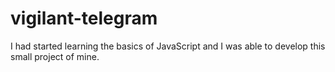 # vigilant-telegram
I had started learning the basics of JavaScript  and I was able to develop this small project of mine.
